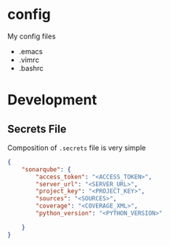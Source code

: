# config
My config files

 - .emacs
 - .vimrc
 - .bashrc

# Development

## Secrets File

Composition of `.secrets` file is very simple

```json
{
    "sonarqube": {
        "access_token": "<ACCESS_TOKEN>",
        "server_url": "<SERVER_URL>",
        "project_key": "<PROJECT_KEY>",
        "sources": "<SOURCES>",
        "coverage": "<COVERAGE_XML>",
        "python_version": "<PYTHON_VERSION>"

    }
}
```
